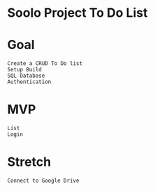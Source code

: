 # Soolo Project To Do List

# Goal

    Create a CRUD To Do list
    Setup Build
    SQL Database
    Authentication

# MVP

    List
    Login

# Stretch

    Connect to Google Drive
